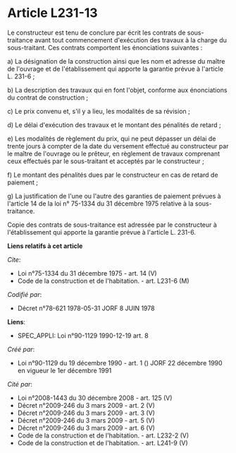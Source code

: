 # Article L231-13

Le constructeur est tenu de conclure par écrit les contrats de sous-traitance avant tout commencement d'exécution des travaux
à la charge du sous-traitant. Ces contrats comportent les énonciations suivantes :

a) La désignation de la construction ainsi que les nom et adresse du maître de l'ouvrage et de l'établissement qui apporte la
garantie prévue à l'article L. 231-6 ;

b) La description des travaux qui en font l'objet, conforme aux énonciations du contrat de construction ;

c) Le prix convenu et, s'il y a lieu, les modalités de sa révision ;

d) Le délai d'exécution des travaux et le montant des pénalités de retard ;

e) Les modalités de règlement du prix, qui ne peut dépasser un délai de trente jours à compter de la date du versement
effectué au constructeur par le maître de l'ouvrage ou le prêteur, en règlement de travaux comprenant ceux effectués par le
sous-traitant et acceptés par le constructeur ;

f) Le montant des pénalités dues par le constructeur en cas de retard de paiement ;

g) La justification de l'une ou l'autre des garanties de paiement prévues à l'article 14 de la loi n° 75-1334 du 31 décembre
1975 relative à la sous-traitance.

Copie des contrats de sous-traitance est adressée par le constructeur à l'établissement qui apporte la garantie prévue à
l'article L. 231-6.

**Liens relatifs à cet article**

_Cite_:

  - Loi n°75-1334 du 31 décembre 1975 - art. 14 (V)
  - Code de la construction et de l'habitation. - art. L231-6 (M)

_Codifié par_:

  - Décret n°78-621 1978-05-31 JORF 8 JUIN 1978

**Liens**:

  - SPEC_APPLI: Loi n°90-1129 1990-12-19 art. 8

_Créé par_:

  - Loi n°90-1129 du 19 décembre 1990 - art. 1 () JORF 22 décembre 1990 en vigueur le 1er décembre 1991

_Cité par_:

  - Loi n°2008-1443 du 30 décembre 2008 - art. 125 (V)
  - Décret n°2009-246 du 3 mars 2009 - art. 2 (V)
  - Décret n°2009-246 du 3 mars 2009 - art. 3 (V)
  - Décret n°2009-246 du 3 mars 2009 - art. 5 (V)
  - Décret n°2009-246 du 3 mars 2009 - art. 6 (V)
  - Code de la construction et de l'habitation. - art. L232-2 (V)
  - Code de la construction et de l'habitation. - art. L241-9 (V)
